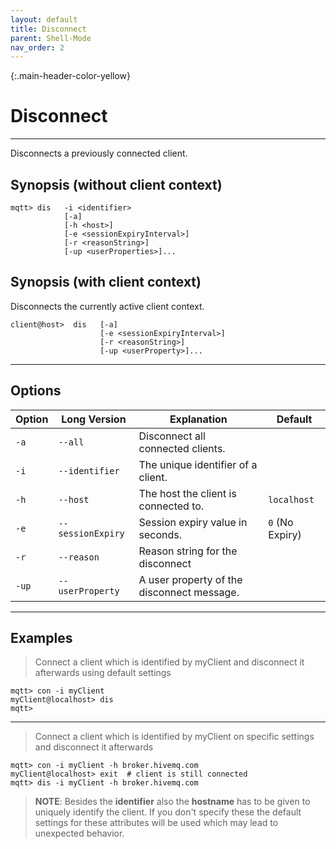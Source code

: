 ```yaml
---
layout: default
title: Disconnect
parent: Shell-Mode
nav_order: 2
---
```


{:.main-header-color-yellow}
# Disconnect
***

Disconnects a previously connected client. 

## Synopsis (without client context)

```
mqtt> dis   -i <identifier> 
            [-a]
            [-h <host>]  
            [-e <sessionExpiryInterval>] 
            [-r <reasonString>] 
            [-up <userProperties>]...
```

## Synopsis (with client context)

Disconnects the currently active client context.

```
client@host>  dis   [-a]
                    [-e <sessionExpiryInterval>]
                    [-r <reasonString>]
                    [-up <userProperty>]...
```

***

## Options

 
|Option   | Long Version   | Explanation               | Default  |
| ------- | -------------- | ------------------------- | -------- |
| ``-a``   | ``--all``| Disconnect all connected clients. |
| ``-i``   | ``--identifier``| The unique identifier of a client. |
| ``-h``| ``--host`` | The host the client is connected to. | ``localhost``
| ``-e``  | ``--sessionExpiry`` | Session expiry value in seconds. | ``0`` (No Expiry)
| ``-r``  | ``--reason``| Reason string for the disconnect |
| ``-up`` | ``--userProperty``|  A user property of the disconnect message. |

***

## Examples

> Connect a client which is identified by myClient and disconnect it afterwards using default settings

```
mqtt> con -i myClient
myClient@localhost> dis
mqtt>
```

***

> Connect a client which is identified by myClient on specific settings and disconnect it afterwards

```
mqtt> con -i myClient -h broker.hivemq.com
myClient@localhost> exit  # client is still connected
mqtt> dis -i myClient -h broker.hivemq.com
```

> **NOTE**: Besides the **identifier** also the **hostname** has to be given to uniquely identify the client.
If you don't specify these the default settings for these attributes will be used which may lead to unexpected behavior.
